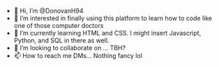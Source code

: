 - 👋 Hi, I’m @DonovanH94
- 👀 I’m interested in finally using this platform to learn how to code like one of those computer doctors
- 🌱 I’m currently learning HTML and CSS. I might insert Javascript, Python, and SQL in there as well.
- 💞️ I’m looking to collaborate on ... TBH?
- 📫 How to reach me DMs... Nothing fancy lol

<!---
DonovanH94/DonovanH94 is a ✨ special ✨ repository because its `README.md` (this file) appears on your GitHub profile.
You can click the Preview link to take a look at your changes.
--->
